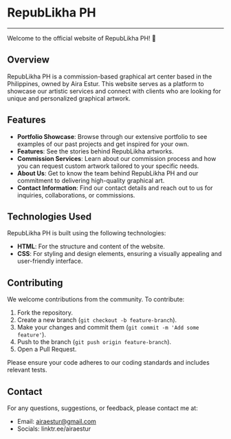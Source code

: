 # RepubLikha PH
----------
Welcome to the official website of RepubLikha PH! 🎨

## Overview

RepubLikha PH is a commission-based graphical art center based in the Philippines, owned by Aira Estur. This website serves as a platform to showcase our artistic services and connect with clients who are looking for unique and personalized graphical artwork.

## Features

- **Portfolio Showcase**: Browse through our extensive portfolio to see examples of our past projects and get inspired for your own.
- **Features**: See the stories behind RepubLikha artworks.
- **Commission Services**: Learn about our commission process and how you can request custom artwork tailored to your specific needs.
- **About Us**: Get to know the team behind RepubLikha PH and our commitment to delivering high-quality graphical art.
- **Contact Information**: Find our contact details and reach out to us for inquiries, collaborations, or commissions.

## Technologies Used

RepubLikha PH is built using the following technologies:

- **HTML**: For the structure and content of the website.
- **CSS**: For styling and design elements, ensuring a visually appealing and user-friendly interface.

## Contributing

We welcome contributions from the community. To contribute:

1. Fork the repository.
2. Create a new branch (`git checkout -b feature-branch`).
3. Make your changes and commit them (`git commit -m 'Add some feature'`).
4. Push to the branch (`git push origin feature-branch`).
5. Open a Pull Request.

Please ensure your code adheres to our coding standards and includes relevant tests.

## Contact
For any questions, suggestions, or feedback, please contact me at:
- Email: airaestur@gmail.com
- Socials: linktr.ee/airaestur


